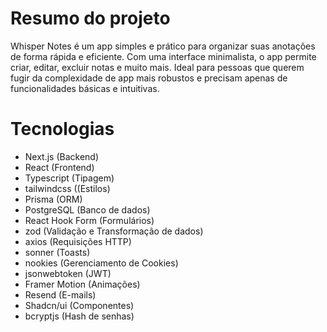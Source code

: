 # Resumo do projeto

Whisper Notes é um app simples e prático para organizar suas anotações de forma rápida e eficiente. Com uma interface minimalista, o app permite criar, editar, excluir notas e muito mais. Ideal para pessoas que querem fugir da complexidade de app mais robustos e precisam apenas de funcionalidades básicas e intuitivas.

# Tecnologias

- Next.js (Backend)
- React (Frontend)
- Typescript (Tipagem)
- tailwindcss ((Estilos)
- Prisma (ORM)
- PostgreSQL (Banco de dados)
- React Hook Form (Formulários)
- zod (Validação e Transformação de dados)
- axios (Requisições HTTP)
- sonner (Toasts)
- nookies (Gerenciamento de Cookies)
- jsonwebtoken (JWT)
- Framer Motion (Animações)
- Resend (E-mails)
- Shadcn/ui (Componentes)
- bcryptjs (Hash de senhas)
